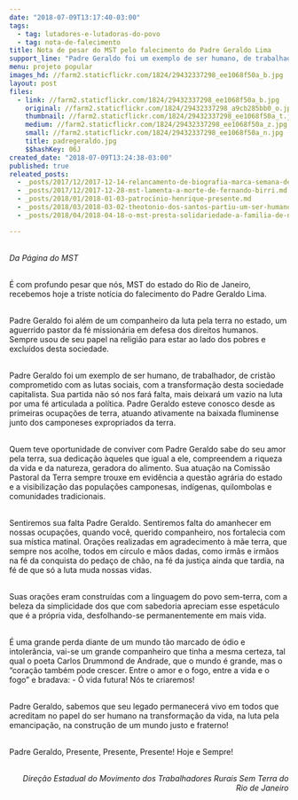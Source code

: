 ```yaml
---
date: "2018-07-09T13:17:40-03:00"
tags:
  - tag: lutadores-e-lutadoras-do-povo
  - tag: nota-de-falecimento
title: Nota de pesar do MST pelo falecimento do Padre Geraldo Lima
support_line: "Padre Geraldo foi um exemplo de ser humano, de trabalhador, de cristão comprometido com as lutas sociais, com a transformação desta sociedade capitalista."
menu: projeto popular
images_hd: //farm2.staticflickr.com/1824/29432337298_ee1068f50a_b.jpg
layout: post
files:
  - link: //farm2.staticflickr.com/1824/29432337298_ee1068f50a_b.jpg
    original: //farm2.staticflickr.com/1824/29432337298_a9cb285bb0_o.jpg
    thumbnail: //farm2.staticflickr.com/1824/29432337298_ee1068f50a_t.jpg
    medium: //farm2.staticflickr.com/1824/29432337298_ee1068f50a_z.jpg
    small: //farm2.staticflickr.com/1824/29432337298_ee1068f50a_n.jpg
    title: padregeraldo.jpg
    $$hashKey: 06J
created_date: "2018-07-09T13:24:38-03:00"
published: true
releated_posts:
  - _posts/2017/12/2017-12-14-relancamento-de-biografia-marca-semana-de-memoria-a-dom-paulo-evaristo-arns.md
  - _posts/2017/12/2017-12-28-mst-lamenta-a-morte-de-fernando-birri.md
  - _posts/2018/01/2018-01-03-patrocinio-henrique-presente.md
  - _posts/2018/03/2018-03-02-theotonio-dos-santos-partiu-um-ser-humano-e-intelectual-transcendente.md
  - _posts/2018/04/2018-04-18-o-mst-presta-solidariedade-a-familia-de-nossa-dirigente-lucineia-duraes-apos-a-tragico-assassinato-de-seu-pai-joao-francisco-do-rosario.md

---
```

<p><br />
<em>Da P&aacute;gina do MST</em><br />
&nbsp;</p>

<p>&Eacute; com profundo pesar que n&oacute;s, MST do estado do Rio de Janeiro, recebemos hoje a triste not&iacute;cia do falecimento do Padre Geraldo Lima.<br />
&nbsp;</p>

<p>Padre Geraldo foi al&eacute;m de um companheiro da luta pela terra no estado, um aguerrido pastor da f&eacute; mission&aacute;ria em defesa dos direitos humanos. Sempre usou de seu papel na religi&atilde;o para estar ao lado dos pobres e exclu&iacute;dos desta sociedade.<br />
&nbsp;</p>

<p>Padre Geraldo foi um exemplo de ser humano, de trabalhador, de crist&atilde;o comprometido com as lutas sociais, com a transforma&ccedil;&atilde;o desta sociedade capitalista. Sua partida n&atilde;o s&oacute; nos far&aacute; falta, mais deixar&aacute; um vazio na luta por uma f&eacute; articulada a pol&iacute;tica.&nbsp;Padre Geraldo esteve conosco desde as primeiras ocupa&ccedil;&otilde;es de terra, atuando ativamente na baixada fluminense junto dos camponeses expropriados da terra.<br />
&nbsp;</p>

<p>Quem teve oportunidade de conviver com Padre Geraldo sabe do seu amor pela terra, sua dedica&ccedil;&atilde;o &agrave;queles que igual a ele, compreendem a riqueza da vida e da natureza, geradora do alimento. Sua atua&ccedil;&atilde;o na Comiss&atilde;o Pastoral da Terra sempre trouxe em evid&ecirc;ncia a quest&atilde;o agr&aacute;ria do estado e a visibiliza&ccedil;&atilde;o das popula&ccedil;&otilde;es camponesas, ind&iacute;genas, quilombolas e comunidades tradicionais.<br />
&nbsp;</p>

<p>Sentiremos sua falta Padre Geraldo. Sentiremos falta do amanhecer em nossas ocupa&ccedil;&otilde;es, quando voc&ecirc;, querido companheiro, nos fortalecia com sua m&iacute;stica matinal. Ora&ccedil;&otilde;es realizadas em agradecimento &agrave; m&atilde;e terra, que sempre nos acolhe, todos em c&iacute;rculo e m&atilde;os dadas, como irm&atilde;s e irm&atilde;os na f&eacute; da conquista do peda&ccedil;o de ch&atilde;o, na f&eacute; da justi&ccedil;a ainda que tardia, na f&eacute; de que s&oacute; a luta muda nossas vidas.<br />
&nbsp;</p>

<p>Suas ora&ccedil;&otilde;es eram constru&iacute;das com a linguagem do povo sem-terra, com a beleza da simplicidade dos que com sabedoria apreciam esse espet&aacute;culo que &eacute; a pr&oacute;pria vida, desfolhando-se permanentemente em mais vida.<br />
&nbsp;</p>

<p>&Eacute; uma grande perda diante de um mundo t&atilde;o marcado de &oacute;dio e intoler&acirc;ncia, vai-se um grande companheiro que tinha a mesma certeza, tal qual o poeta Carlos Drummond de Andrade, que o mundo &eacute; grande, mas o &ldquo;cora&ccedil;&atilde;o tamb&eacute;m pode crescer. Entre o amor e o fogo, entre a vida e o fogo&rdquo; e bradava: - &Oacute; vida futura! N&oacute;s te criaremos!<br />
&nbsp;</p>

<p>Padre Geraldo, sabemos que seu legado permanecer&aacute; vivo em todos que acreditam no papel do ser humano na transforma&ccedil;&atilde;o da vida, na luta pela emancipa&ccedil;&atilde;o, na constru&ccedil;&atilde;o de um mundo justo e fraterno!<br />
&nbsp;</p>

<p>Padre Geraldo, Presente, Presente, Presente! Hoje e Sempre!<br />
&nbsp;</p>

<p style="text-align: right;"><em>Dire&ccedil;&atilde;o Estadual do Movimento dos Trabalhadores Rurais Sem Terra do Rio de Janeiro</em></p>

<p>&nbsp;</p>
